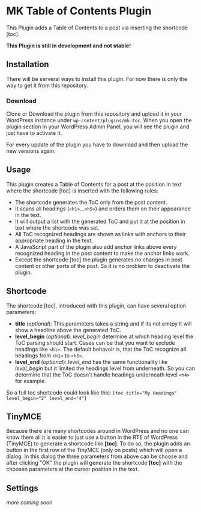# MK Table of Contents Plugin

This Plugin adds a Table of Contents to a post via inserting the shortcode [toc].

**This Plugin is still in development and not stable!**

## Installation
There will be serveral ways to install this plugin. For now there is only the way to get it from this repository.
### Download
Clone or Download the plugin from this repository and upload it in your WordPress instance under ```wp-content/plugins/mk-toc```. When you open the plugin section in your WordPress Admin Panel, you will see the plugin and just have to activate it.

For every update of the plugin you have to download and then upload the new versions again.

## Usage
This plugin creates a Table of Contents for a post at the position in text where the shortcode [toc] is inserted with the following rules:
* The shortcode generates the ToC only from the post content. 
* It scans all headings (```<h1>```...```<h5>```) and orders them on their appearance in the text.
* It will output a list with the generated ToC and put it at the position in text where the shortcode was set.
* All ToC recognized headings are shown as links with anchors to their appropriate heading in the text.
* A JavaScript part of the plugin also add anchor links above every recognized heading in the post content to make the anchor links work.
* Except the shortcode [toc] the plugin generates no changes in post content or other parts of the post. So it is no problem to deactivate the plugin.

## Shortcode
The shortcode [toc], introduced with this plugin, can have several option parameters:
* **title** (*optional*): This parameters takes a string and if its not emtpy it will show a headline above the generated ToC.
* **level_begin** (*optional*): *level_begin* determine at which heading level the ToC parsing should start. Cases can be that you want to exclude headings like ```<h1>```. The default behavoir is, that the ToC recognize all headings from ```<h1>``` to ```<h5>```.
* **level_end** (*optional*): *level_end* has the same functionality like *level_begin* but it limited the headings level from underneath. So you can determine that the ToC doesn't handle headings underneath level ```<h4>``` for example.

So a full toc shortcode could look like this: ```[toc title="My Headings" level_begin="2" level_end="4"]```

## TinyMCE

Because there are many shortcodes around in WordPress and no one can know them all it is easier to just use a button in the RTE of WordPress (TinyMCE) to generate a shortcode like **[toc]**. To do so, the plugin adds an button in the first row of the TinyMCE (only on posts) which will open a dialog. In this dialog the three parameters from above can be choose and after clicking "OK" the plugin will generate the shortcode **[toc]** with the choosen parameters at the cursor position in the text.

## Settings
*more coming soon*
